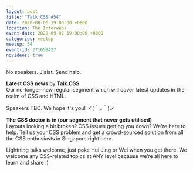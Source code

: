 ```yaml
---
layout: post
title: "Talk.CSS #54"
date: 2020-08-06 19:00:00 +0800
location: The Interwebs
event-date: 2020-09-02 19:00:00 +0800
categories: meetup
meetup: 54
event-id: 271658427
novideos: true
---
```

No speakers. Jialat. Send halp.

**Latest CSS news** by **Talk.CSS**  
Our no-longer-new regular segment which will cover latest updates in the realm of CSS and HTML.

Speakers TBC. We hope it's you! <span class="o-kaomoji">ヾ(＾ᴗ＾)ノ</span>

**The CSS doctor is in (our segment that never gets utilised)**  
Layouts looking a bit broken? CSS issues getting you down? We're here to help. Tell us your CSS problem and get a crowd-sourced solution from all the CSS enthusiasts in Singapore right here.

Lightning talks welcome, just poke Hui Jing or Wei when you get there. We welcome any CSS-related topics at ANY level because we’re all here to learn and share :)


